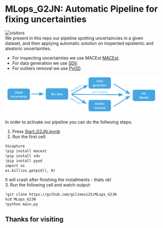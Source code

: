 # MLops_G2JN: Automatic Pipeline for fixing uncertainties
![visitors](https://visitor-badge.glitch.me/badge?page_id=gilzeevi25.MLops_G2JN.issue.1) <br/>
We present in this repo our pipeline spotting uncertaincies in a given dataset, and then applying automatic solution on inspected epistemic and aleatoric uncertainties.<br>
- For inspecting uncertainties we use MACEst [MACEst](https://github.com/oracle/macest).
- For data generation we use [SDV](https://github.com/sdv-dev/SDV).
- For outliers removal we use [PyOD](https://github.com/yzhao062/pyod). 

![Our proposed pipeline](https://github.com/gilzeevi25/MLops_G2JN/blob/master/utils/pipeline.PNG)

In order to activate our pipeline you can do the follwoing steps:<br>
1. Press [Start_G2JN.ipynb](https://github.com/gilzeevi25/MLops_G2JN/blob/master/Start_G2JN.ipynb)
2. Run the first cell:
```
%%capture
!pip install macest
!pip install sdv
!pip install pyod
import os
os.kill(os.getpid(), 9)
```
It will crash after finishing the installments - thats ok!<br>
3. Run the following cell and watch output:
```
!git clone https://github.com/gilzeevi25/MLops_G2JN 
%cd MLops_G2JN
!python main.py 
```

## Thanks for visiting
 


